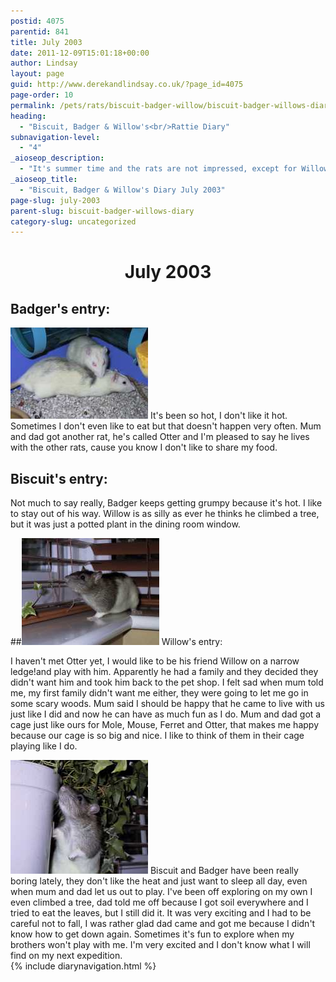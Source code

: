 ```yaml
---
postid: 4075
parentid: 841
title: July 2003
date: 2011-12-09T15:01:18+00:00
author: Lindsay
layout: page
guid: http://www.derekandlindsay.co.uk/?page_id=4075
page-order: 10
permalink: /pets/rats/biscuit-badger-willow/biscuit-badger-willows-diary/july-2003/
heading:
  - "Biscuit, Badger & Willow's<br/>Rattie Diary"
subnavigation-level:
  - "4"
_aioseop_description:
  - "It's summer time and the rats are not impressed, except for Willow who is always finding mischief to get into."
_aioseop_title:
  - "Biscuit, Badger & Willow's Diary July 2003"
page-slug: july-2003
parent-slug: biscuit-badger-willows-diary
category-slug: uncategorized
---
```

<h1 style="text-align: center;">
  July 2003
</h1>

## Badger's entry:

<img class="alignright size-full wp-image-1201" title="Biscuit & Badger lazing around" src="/wp-content/uploads/2009/02/7606_img.jpg" alt="" width="220" height="146" /> It's been so hot, I don't like it hot. Sometimes I don't even like to eat but that doesn't happen very often. Mum and dad got another rat, he's called Otter and I'm pleased to say he lives with the other rats, cause you know I don't like to share my food.

## Biscuit's entry:

Not much to say really, Badger keeps getting grumpy because it's hot. I like to stay out of his way. Willow is as silly as ever he thinks he climbed a tree, but it was just a potted plant in the dining room window.<!--more-->

##<img class="size-full wp-image-1202 alignright" title="Willow on a narrow ledge!" src="/wp-content/uploads/2009/02/7506_img.jpg" alt="" width="220" height="171" /> Willow's entry:

I haven't met Otter yet, I would like to be his friend Willow on a narrow ledge!and play with him. Apparently he had a family and they decided they didn't want him and took him back to the pet shop. I felt sad when mum told me, my first family didn't want me either, they were going to let me go in some scary woods. Mum said I should be happy that he came to live with us just like I did and now he can have as much fun as I do. Mum and dad got a cage just like ours for Mole, Mouse, Ferret and Otter, that makes me happy because our cage is so big and nice. I like to think of them in their cage playing like I do.

<img class="size-full wp-image-1204 alignright" title="Willow the intrepid explorer" src="/wp-content/uploads/2009/02/7496_img.jpg" alt="" width="220" height="182" /> Biscuit and Badger have been really boring lately, they don't like the heat and just want to sleep all day, even when mum and dad let us out to play. I've been off exploring on my own I even climbed a tree, dad told me off because I got soil everywhere and I tried to eat the leaves, but I still did it. It was very exciting and I had to be careful not to fall, I was rather glad dad came and got me because I didn't know how to get down again. Sometimes it's fun to explore when my brothers won't play with me. I'm very excited and I don't know what I will find on my next expedition.  
{% include diarynavigation.html %}